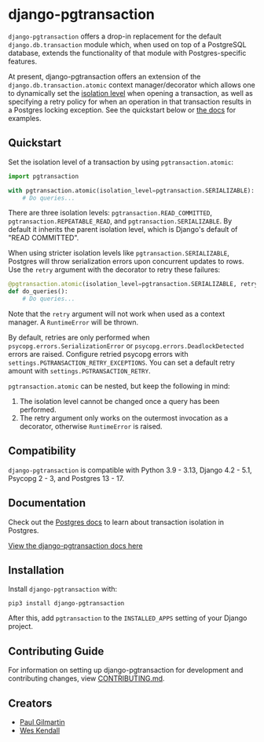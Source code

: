 # django-pgtransaction

`django-pgtransaction` offers a drop-in replacement for the default `django.db.transaction` module which, when used on top of a PostgreSQL database, extends the functionality of that module with Postgres-specific features.

At present, django-pgtransaction offers an extension of the `django.db.transaction.atomic` context manager/decorator which allows one to dynamically set the [isolation level](https://www.postgresql.org/docs/current/transaction-iso.html) when opening a transaction, as well as specifying a retry policy for when an operation in that transaction results in a Postgres locking exception. See the quickstart below or [the docs](https://django-pgtransaction.readthedocs.io/) for examples.

## Quickstart

Set the isolation level of a transaction by using `pgtransaction.atomic`:

```python
import pgtransaction

with pgtransaction.atomic(isolation_level=pgtransaction.SERIALIZABLE):
    # Do queries...
```

There are three isolation levels: `pgtransaction.READ_COMMITTED`, `pgtransaction.REPEATABLE_READ`, and `pgtransaction.SERIALIZABLE`. By default it inherits the parent isolation level, which is Django's default of "READ COMMITTED".

When using stricter isolation levels like `pgtransaction.SERIALIZABLE`, Postgres will throw serialization errors upon concurrent updates to rows. Use the `retry` argument with the decorator to retry these failures:

```python
@pgtransaction.atomic(isolation_level=pgtransaction.SERIALIZABLE, retry=3)
def do_queries():
    # Do queries...
```

Note that the `retry` argument will not work when used as a context manager. A `RuntimeError` will be thrown.

By default, retries are only performed when `psycopg.errors.SerializationError` or `psycopg.errors.DeadlockDetected` errors are raised. Configure retried psycopg errors with `settings.PGTRANSACTION_RETRY_EXCEPTIONS`. You can set a default retry amount with `settings.PGTRANSACTION_RETRY`.

`pgtransaction.atomic` can be nested, but keep the following in mind:

1. The isolation level cannot be changed once a query has been performed.
2. The retry argument only works on the outermost invocation as a decorator, otherwise `RuntimeError` is raised.

## Compatibility

`django-pgtransaction` is compatible with Python 3.9 - 3.13, Django 4.2 - 5.1, Psycopg 2 - 3, and Postgres 13 - 17.

## Documentation

Check out the [Postgres docs](https://www.postgresql.org/docs/current/transaction-iso.html) to learn about transaction isolation in Postgres. 

[View the django-pgtransaction docs here](https://django-pgtransaction.readthedocs.io/)

## Installation

Install `django-pgtransaction` with:

    pip3 install django-pgtransaction
After this, add `pgtransaction` to the `INSTALLED_APPS` setting of your Django project.

## Contributing Guide

For information on setting up django-pgtransaction for development and contributing changes, view [CONTRIBUTING.md](CONTRIBUTING.md).

## Creators

- [Paul Gilmartin](https://github.com/PaulGilmartin)
- [Wes Kendall](https://github.com/wesleykendall)

